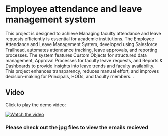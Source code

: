 # Employee attendance and leave management system

This project is designed to achieve Managing faculty attendance and leave requests efficiently is essential 
for academic institutions. The Employee Attendance and Leave 
Management System, developed using Salesforce Trailhead, automates 
attendance tracking, leave approvals, and reporting processes. The 
system features Custom Objects for structured data management, 
Approval Processes for faculty leave requests, and Reports & 
Dashboards to provide insights into leave trends and faculty availability. 
This project enhances transparency, reduces manual effort, and improves 
decision-making for Principals, HODs, and faculty members. .

##  Video

Click to play the demo video:

[![Watch the video](https://img.youtube.com/vi/YOUTUBE_VIDEO_ID/maxresdefault.jpg)](https://youtu.be/IuqsBXmt3rI)

### Please check out the jpg files to view the emails recieved 

